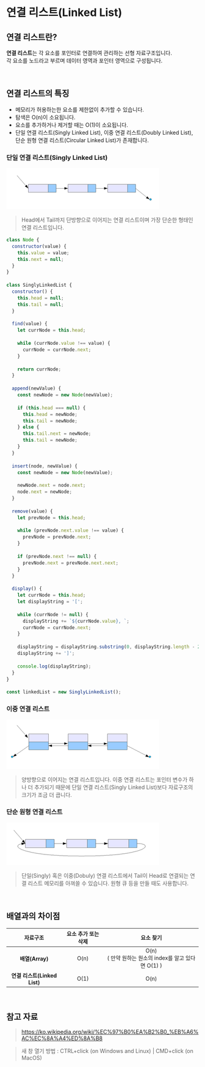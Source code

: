 # 연결 리스트(Linked List)

## 연결 리스트란?

**연결 리스트**는 각 요소를 포인터로 연결하여 관리하는 선형 자료구조입니다.  
각 요소를 노드라고 부르며 데이터 영역과 포인터 영역으로 구성됩니다.

<br />

## 연결 리스트의 특징

- 메모리가 허용하는한 요소를 제한없이 추가할 수 있습니다.
- 탐색은 O(n)이 소요됩니다.
- 요소를 추가하거나 제거할 때는 O(1)이 소요됩니다.
- 단일 연결 리스트(Singly Linked List), 이중 연결 리스트(Doubly Linked List), 단순 원형 연결 리스트(Circular Linked List)가 존재합니다.

### 단일 연결 리스트(Singly Linked List)

<img src="../images/CS/singly-linked-list.png" alt="단일 연결 리스트(Singly Linked List)" />

> Head에서 Tail까지 단방향으로 이어지는 연결 리스트이며 가장 단순한 형태인 연결 리스트입니다.

```javascript
class Node {
  constructor(value) {
    this.value = value;
    this.next = null;
  }
}

class SinglyLinkedList {
  constructor() {
    this.head = null;
    this.tail = null;
  }

  find(value) {
    let currNode = this.head;

    while (currNode.value !== value) {
      currNode = currNode.next;
    }

    return currNode;
  }

  append(newValue) {
    const newNode = new Node(newValue);

    if (this.head === null) {
      this.head = newNode;
      this.tail = newNode;
    } else {
      this.tail.next = newNode;
      this.tail = newNode;
    }
  }

  insert(node, newValue) {
    const newNode = new Node(newValue);

    newNode.next = node.next;
    node.next = newNode;
  }

  remove(value) {
    let prevNode = this.head;

    while (prevNode.next.value !== value) {
      prevNode = prevNode.next;
    }

    if (prevNode.next !== null) {
      prevNode.next = prevNode.next.next;
    }
  }

  display() {
    let currNode = this.head;
    let displayString = '[';

    while (currNode != null) {
      displayString += `${currNode.value}, `;
      currNode = currNode.next;
    }

    displayString = displayString.substring(0, displayString.length - 2);
    displayString += ']';

    console.log(displayString);
  }
}

const linkedList = new SinglyLinkedList();
```

### 이중 연결 리스트

<img src="../images/CS/doubly-linked-list.png" alt="이중 연결 리스트(Double Linked List)" />

> 양방향으로 이어지는 연결 리스트입니다. 이중 연결 리스트는 포인터 변수가 하나 더 추가되기 때문에 단일 연결 리스트(Singly Linked List)보다 자료구조의 크기가 조금 더 큽니다.

### 단순 원형 연결 리스트

<img src="../images/CS/circular-linked-list.png" alt="단순 원형 연결 리스트(Circular Linked List" />

> 단일(Singly) 혹은 이중(Dobuly) 연결 리스트에서 Tail이 Head로 연결되는 연결 리스트 메모리를 아껴쓸 수 있습니다. 원형 큐 등을 만들 때도 사용합니다.

<br />

## 배열과의 차이점

|           자료구조           | 요소 추가 또는 삭제 |                          요소 찾기                          |
| :--------------------------: | :-----------------: | :---------------------------------------------------------: |
|       **배열(Array)**        |        O(n)         | O(n) <br /> ( 만약 원하는 원소의 index를 알고 있다면 O(1) ) |
| **연결 리스트(Linked List)** |        O(1)         |                            O(n)                             |

<br />

## 참고 자료

> https://ko.wikipedia.org/wiki/%EC%97%B0%EA%B2%B0_%EB%A6%AC%EC%8A%A4%ED%8A%B8

> 새 창 열기 방법 : CTRL+click (on Windows and Linux) | CMD+click (on MacOS)
